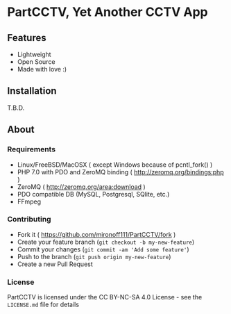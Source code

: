 # PartCCTV, Yet Another CCTV App

## Features
  - Lightweight
  - Open Source
  - Made with love :)  

## Installation
T.B.D.

## About

### Requirements
  - Linux/FreeBSD/MacOSX ( except Windows because of pcntl_fork() )
  - PHP 7.0 with PDO and ZeroMQ binding ( http://zeromq.org/bindings:php )
  - ZeroMQ ( http://zeromq.org/area:download )
  - PDO compatible DB (MySQL, Postgresql, SQlite, etc.)
  - FFmpeg

### Contributing
  - Fork it ( https://github.com/mironoff111/PartCCTV/fork )
  - Create your feature branch (`git checkout -b my-new-feature`)
  - Commit your changes (`git commit -am 'Add some feature'`)
  - Push to the branch (`git push origin my-new-feature`)
  - Create a new Pull Request

### License

PartCCTV is licensed under the CC BY-NC-SA 4.0 License - see the `LICENSE.md` file for details